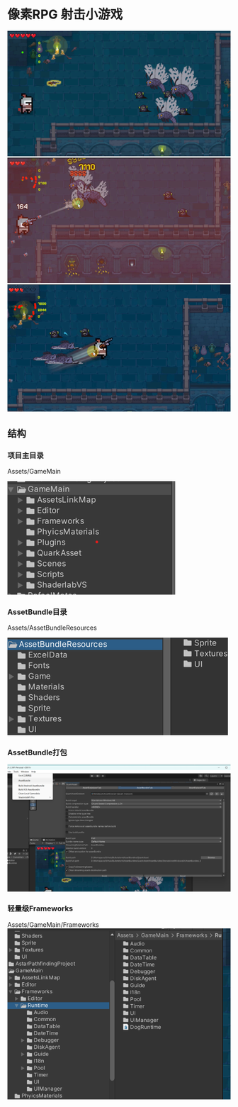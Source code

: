 # 像素RPG 射击小游戏
![](./RedmeImgs/main.png)
![](./RedmeImgs/game1.png)
![](./RedmeImgs/dash.png)

## 结构
### 项目主目录
Assets/GameMain

![](./RedmeImgs/gamemain.png)

### AssetBundle目录
Assets/AssetBundleResources

![](./RedmeImgs/abdir.png)

### AssetBundle打包
![](./RedmeImgs/buildAssetBundle.png)


### 轻量级Frameworks
Assets/GameMain/Frameworks
![](./RedmeImgs/dogFrameworks.png)

